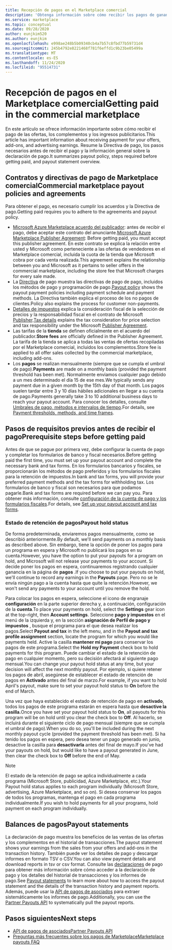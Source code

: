 ```yaml
---
title: Recepción de pagos en el Marketplace comercial
description: 'Obtenga información sobre cómo recibir los pagos de ganancias en el Marketplace comercial: Azure Marketplace. Incluye la política de pago, el estado de retención de pago y las declaraciones de pago.'
ms.service: marketplace
ms.topic: conceptual
ms.date: 09/28/2020
author: eunjkim520
ms.author: eunjkim
ms.openlocfilehash: e998ae248b5b09340cb4a7b57c8fbd77b59731d4
ms.sourcegitcommit: 245b4792e8221468f781f6effd1c9b23be05499a
ms.translationtype: MT
ms.contentlocale: es-ES
ms.lasthandoff: 11/24/2020
ms.locfileid: "95514731"
---
```

# <a name="getting-paid-in-the-commercial-marketplace"></a><span data-ttu-id="ee185-104">Recepción de pagos en el Marketplace comercial</span><span class="sxs-lookup"><span data-stu-id="ee185-104">Getting paid in the commercial marketplace</span></span>

<span data-ttu-id="ee185-105">En este artículo se ofrece información importante sobre cómo recibir el pago de las ofertas, los complementos y los ingresos publicitarios.</span><span class="sxs-lookup"><span data-stu-id="ee185-105">This article has important information about receiving payment for your offers, add-ons, and advertising earnings.</span></span> <span data-ttu-id="ee185-106">Resume la Directiva de pago, los pasos necesarios antes de recibir el pago y la información general sobre la declaración de pago.</span><span class="sxs-lookup"><span data-stu-id="ee185-106">It summarizes payout policy, steps required before getting paid, and payout statement overview.</span></span>

## <a name="commercial-marketplace-payout-policies-and-agreements"></a><span data-ttu-id="ee185-107">Contratos y directivas de pago de Marketplace comercial</span><span class="sxs-lookup"><span data-stu-id="ee185-107">Commercial marketplace payout policies and agreements</span></span>

<span data-ttu-id="ee185-108">Para obtener el pago, es necesario cumplir los acuerdos y la Directiva de pago.</span><span class="sxs-lookup"><span data-stu-id="ee185-108">Getting paid requires you to adhere to the agreements and payout policy.</span></span>

- <span data-ttu-id="ee185-109">[Microsoft Azure Marketplace acuerdo del publicador](https://go.microsoft.com/fwlink/p/?LinkID=699560): antes de recibir el pago, debe aceptar este contrato del anunciante.</span><span class="sxs-lookup"><span data-stu-id="ee185-109">[Microsoft Azure Marketplace Publisher Agreement](https://go.microsoft.com/fwlink/p/?LinkID=699560):  Before getting paid, you must accept this publisher agreement.</span></span> <span data-ttu-id="ee185-110">En este contrato se explica la relación entre usted y Microsoft como perteneciente a las ofertas de vendedores en el Marketplace comercial, incluida la cuota de la tienda que Microsoft cobra por cada venta realizada.</span><span class="sxs-lookup"><span data-stu-id="ee185-110">This agreement explains the relationship between you and Microsoft as it pertains to seller offers in the commercial marketplace, including the store fee that Microsoft charges for every sale made.</span></span>
- <span data-ttu-id="ee185-111">La [Directiva](payout-policy-details.md) de pago muestra las directivas de pago de pago, incluidos los métodos de pago y programación de pago.</span><span class="sxs-lookup"><span data-stu-id="ee185-111">[Payout policy](payout-policy-details.md) shows the payout payment policies including payment schedule and payment methods.</span></span> <span data-ttu-id="ee185-112">La Directiva también explica el proceso de los no pagos de clientes.</span><span class="sxs-lookup"><span data-stu-id="ee185-112">Policy also explains the process for customer non-payments.</span></span>
- <span data-ttu-id="ee185-113">[Detalles de impuestos](tax-details-marketplace.md) explica la consideración fiscal de la selección de precios y la responsabilidad fiscal en el contrato de Microsoft [Publisher](https://go.microsoft.com/fwlink/p/?LinkID=699560).</span><span class="sxs-lookup"><span data-stu-id="ee185-113">[Tax details](tax-details-marketplace.md) explains the tax consideration for price selection and tax responsibility under the Microsoft [Publisher Agreement](https://go.microsoft.com/fwlink/p/?LinkID=699560).</span></span>
- <span data-ttu-id="ee185-114">Las tarifas de la **tienda** se definen oficialmente en el acuerdo del publicador.</span><span class="sxs-lookup"><span data-stu-id="ee185-114">**Store fees** are officially defined in the Publisher Agreement.</span></span> <span data-ttu-id="ee185-115">La tarifa de la tienda se aplica a todas las ventas de ofertas recopiladas por el Marketplace comercial, incluidos los complementos.</span><span class="sxs-lookup"><span data-stu-id="ee185-115">Store fee is applied to all offer sales collected by the commercial marketplace, including add-ons.</span></span>
- <span data-ttu-id="ee185-116">Los **pagos** se realizan mensualmente (siempre que se cumpla el umbral de pago).</span><span class="sxs-lookup"><span data-stu-id="ee185-116">**Payments** are made on a monthly basis (provided the payment threshold has been met).</span></span> <span data-ttu-id="ee185-117">Normalmente enviamos cualquier pago debido a un mes determinado el día 15 de ese mes.</span><span class="sxs-lookup"><span data-stu-id="ee185-117">We typically sends any payment due in a given month by the 15th day of that month.</span></span> <span data-ttu-id="ee185-118">Los pagos suelen tardar entre 3 y 10 días hábiles adicionales en llegar a su cuenta de pago.</span><span class="sxs-lookup"><span data-stu-id="ee185-118">Payments generally take 3 to 10 additional business days to reach your payout account.</span></span> <span data-ttu-id="ee185-119">Para conocer los detalles, consulte [Umbrales de pago, métodos e intervalos de tiempo](payment-thresholds-methods-timeframes.md).</span><span class="sxs-lookup"><span data-stu-id="ee185-119">For details, see [Payment thresholds, methods, and time frames](payment-thresholds-methods-timeframes.md).</span></span>

## <a name="prerequisite-steps-before-getting-paid"></a><span data-ttu-id="ee185-120">Pasos de requisitos previos antes de recibir el pago</span><span class="sxs-lookup"><span data-stu-id="ee185-120">Prerequisite steps before getting paid</span></span>

<span data-ttu-id="ee185-121">Antes de que se pague por primera vez, debe configurar la cuenta de pago y completar los formularios de banco y fiscal necesarios.</span><span class="sxs-lookup"><span data-stu-id="ee185-121">Before getting paid the first time, you must set up your payout account and complete the necessary bank and tax forms.</span></span> <span data-ttu-id="ee185-122">En los formularios bancarios y fiscales, se proporcionarán los métodos de pago preferidos y los formularios fiscales para la retención de impuestos.</span><span class="sxs-lookup"><span data-stu-id="ee185-122">In bank and tax forms, you will provide your preferred payment methods and the tax forms for withholding tax.</span></span> <span data-ttu-id="ee185-123">Los formularios de banco y fiscal son necesarios para que podamos pagarle.</span><span class="sxs-lookup"><span data-stu-id="ee185-123">Bank and tax forms are required before we can pay you.</span></span> <span data-ttu-id="ee185-124">Para obtener más información, consulte [configuración de la cuenta de pago y los formularios fiscales](set-up-your-payout-account.md).</span><span class="sxs-lookup"><span data-stu-id="ee185-124">For details, see [Set up your payout account and tax forms](set-up-your-payout-account.md).</span></span>

### <a name="payout-hold-status"></a><span data-ttu-id="ee185-125">Estado de retención de pagos</span><span class="sxs-lookup"><span data-stu-id="ee185-125">Payout hold status</span></span>

<span data-ttu-id="ee185-126">De forma predeterminada, enviaremos pagos mensualmente, como se describió anteriormente.</span><span class="sxs-lookup"><span data-stu-id="ee185-126">By default, we'll send payments on a monthly basis as described above.</span></span> <span data-ttu-id="ee185-127">Sin embargo, tiene la opción de poner los pagos para un programa en espera y Microsoft no publicará los pagos en su cuenta.</span><span class="sxs-lookup"><span data-stu-id="ee185-127">However, you have the option to put your payouts for a program on hold, and Microsoft will not release your payments to your account.</span></span> <span data-ttu-id="ee185-128">Si decide poner los pagos en espera, continuaremos registrando cualquier ganancia en la página de **pagos** .</span><span class="sxs-lookup"><span data-stu-id="ee185-128">If you choose to put your payouts on hold, we'll continue to record any earnings in the **Payouts** page.</span></span> <span data-ttu-id="ee185-129">Pero no se le envía ningún pago a la cuenta hasta que quite la retención.</span><span class="sxs-lookup"><span data-stu-id="ee185-129">However, we won't send any payments to your account until you remove the hold.</span></span>

<span data-ttu-id="ee185-130">Para colocar los pagos en espera, seleccione el icono de engranaje **configuración** en la parte superior derecha y, a continuación, configuración de la **cuenta**.</span><span class="sxs-lookup"><span data-stu-id="ee185-130">To place your payments on hold, select the **Settings** gear icon at the top-right, then **Account settings**.</span></span> <span data-ttu-id="ee185-131">Seleccione **pago y impuestos** en el menú de la izquierda y, en la sección **asignación de Perfil de pago y impuestos** , busque el programa para el que desea realizar los pagos.</span><span class="sxs-lookup"><span data-stu-id="ee185-131">Select **Payout and tax** in the left menu, and in the **Payout and tax profile assignment** section, locate the program for which you would like payments held.</span></span> <span data-ttu-id="ee185-132">Active la casilla **mantener mi pago** para conservar los pagos de este programa.</span><span class="sxs-lookup"><span data-stu-id="ee185-132">Select the **Hold my Payment** check box to hold payments for this program.</span></span> <span data-ttu-id="ee185-133">Puede cambiar el estado de la retención de pago en cualquier momento, pero su decisión afectará al siguiente pago mensual.</span><span class="sxs-lookup"><span data-stu-id="ee185-133">You can change your payout hold status at any time, but your decision will affect the next monthly payout.</span></span> <span data-ttu-id="ee185-134">Por ejemplo, si quiere retener los pagos de abril, asegúrese de establecer el estado de retención de pagos en **Activado** antes del final de marzo.</span><span class="sxs-lookup"><span data-stu-id="ee185-134">For example, if you want to hold April's payout, make sure to set your payout hold status to **On** before the end of March.</span></span>

<span data-ttu-id="ee185-135">Una vez que haya establecido el estado de retención de pago en **activado**, todos los pagos de este programa estarán en espera hasta que **desactive la casilla.**</span><span class="sxs-lookup"><span data-stu-id="ee185-135">Once you have set your payout hold status to **On**, all payouts for this program will be on hold until you clear the check box to **Off**.</span></span> <span data-ttu-id="ee185-136">Al hacerlo, se incluirá durante el siguiente ciclo de pago mensual (siempre que se cumpla el umbral de pago).</span><span class="sxs-lookup"><span data-stu-id="ee185-136">When you do so, you'll be included during the next monthly payout cycle (provided the payment threshold has been met).</span></span> <span data-ttu-id="ee185-137">Si ha tenido los pagos en espera, pero desea tener un pago generado en junio, desactive la casilla para **desactivarla** antes del final de mayo.</span><span class="sxs-lookup"><span data-stu-id="ee185-137">If you've had your payouts on hold, but would like to have a payout generated in June, then clear the check box to **Off** before the end of May.</span></span>

>[!Note]
> <span data-ttu-id="ee185-138">El estado de la retención de pago se aplica individualmente a cada programa (Microsoft Store, publicidad, Azure Marketplace, etc.).</span><span class="sxs-lookup"><span data-stu-id="ee185-138">Your Payout hold status applies to each program individually (Microsoft Store, advertising, Azure Marketplace, and so on).</span></span> <span data-ttu-id="ee185-139">Si desea conservar los pagos de todos los programas, mantenga el pago en cada programa individualmente.</span><span class="sxs-lookup"><span data-stu-id="ee185-139">If you wish to hold payments for all your programs, hold payment on each program individually.</span></span>

## <a name="payout-statements"></a><span data-ttu-id="ee185-140">Balances de pagos</span><span class="sxs-lookup"><span data-stu-id="ee185-140">Payout statements</span></span>

<span data-ttu-id="ee185-141">La declaración de pago muestra los beneficios de las ventas de las ofertas y los complementos en el historial de transacciones.</span><span class="sxs-lookup"><span data-stu-id="ee185-141">The payout statement shows your earnings from the sales from your offers and add-ons in the transaction history.</span></span> <span data-ttu-id="ee185-142">También puede ver los detalles de pago y descargar informes en formato TSV o CSV.</span><span class="sxs-lookup"><span data-stu-id="ee185-142">You can also view payment details and download reports in tsv or csv format.</span></span> <span data-ttu-id="ee185-143">Consulte las [declaraciones](payout-statement.md) de pago para obtener más información sobre cómo acceder a la declaración de pago y los detalles del historial de transacciones y los informes de pago.</span><span class="sxs-lookup"><span data-stu-id="ee185-143">See [Payout statements](payout-statement.md) to learn more about how to access the payout statement and the details of the transaction history and payment reports.</span></span> <span data-ttu-id="ee185-144">Además, puede usar la [API de pagos de asociados](https://apidocs.microsoft.com/services/partnerpayouts) para extraer sistemáticamente los informes de pago.</span><span class="sxs-lookup"><span data-stu-id="ee185-144">Additionally, you can use the [Partner Payouts API](https://apidocs.microsoft.com/services/partnerpayouts) to systematically pull the payout reports.</span></span>

## <a name="next-steps"></a><span data-ttu-id="ee185-145">Pasos siguientes</span><span class="sxs-lookup"><span data-stu-id="ee185-145">Next steps</span></span>

- [<span data-ttu-id="ee185-146">API de pagos de asociados</span><span class="sxs-lookup"><span data-stu-id="ee185-146">Partner Payouts API</span></span>](https://apidocs.microsoft.com/services/partnerpayouts)
- [<span data-ttu-id="ee185-147">Preguntas más frecuentes sobre los pagos de Marketplace</span><span class="sxs-lookup"><span data-stu-id="ee185-147">Marketplace payouts FAQ</span></span>](payout-faq.md)
